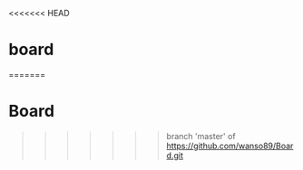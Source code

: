 <<<<<<< HEAD
# board
=======
# Board
>>>>>>> branch 'master' of https://github.com/wanso89/Board.git
